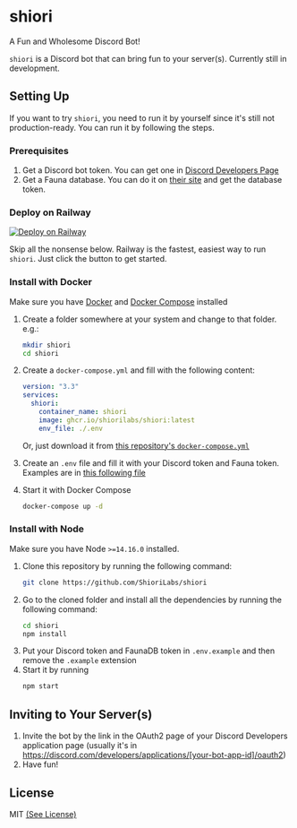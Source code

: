 # shiori
A Fun and Wholesome Discord Bot!

`shiori` is a Discord bot that can bring fun to your server(s). Currently still in development.

## Setting Up
If you want to try `shiori`, you need to run it by yourself since it's still not production-ready. You can run it by following the steps.

### Prerequisites
1. Get a Discord bot token. You can get one in [Discord Developers Page](https://discord.com/developers/applications)
2. Get a Fauna database. You can do it on [their site](https://fauna.com/) and get the database token.

### Deploy on Railway
[![Deploy on Railway](https://railway.app/button.svg)](https://railway.app/new/template?template=https%3A%2F%2Fgithub.com%2FShioriLabs%2Fshiori&envs=DISCORD_TOKEN%2CFAUNA_TOKEN&DISCORD_TOKENDesc=The+bot%27s+token&FAUNA_TOKENDesc=FaunaDB+token)

Skip all the nonsense below. Railway is the fastest, easiest way to run `shiori`. Just click the button to get started.



### Install with Docker
Make sure you have [Docker](https://www.docker.com/) and [Docker Compose](https://docs.docker.com/compose/) installed

1. Create a folder somewhere at your system and change to that folder. e.g.:
    ```sh
    mkdir shiori
    cd shiori
    ```

2. Create a `docker-compose.yml` and fill with the following content:
    ```yml
    version: "3.3"
    services:
      shiori:
        container_name: shiori
        image: ghcr.io/shiorilabs/shiori:latest
        env_file: ./.env
    ```
    Or, just download it from [this repository's `docker-compose.yml`](https://github.com/ShioriLabs/shiori/blob/master/docker-compose.yml)

3. Create an `.env` file and fill it with your Discord token and Fauna token. Examples are in [this following file](https://github.com/ShioriLabs/shiori/blob/master/.env.example)

4. Start it with Docker Compose
    ```sh
    docker-compose up -d
    ```

### Install with Node
Make sure you have Node `>=14.16.0` installed.

1. Clone this repository by running the following command:
    ```sh
    git clone https://github.com/ShioriLabs/shiori
    ```
2. Go to the cloned folder and install all the dependencies by running the following command:
    ```sh
    cd shiori
    npm install
    ```
3. Put your Discord token and FaunaDB token in `.env.example` and then remove the `.example` extension
4. Start it by running
    ```sh
    npm start
    ```

## Inviting to Your Server(s)
1. Invite the bot by the link in the OAuth2 page of your Discord Developers application page (usually it's in https://discord.com/developers/applications/[your-bot-app-id]/oauth2)
2. Have fun!

## License
MIT [(See License)](https://github.com/ShioriLabs/shiori/blob/master/LICENSE)
